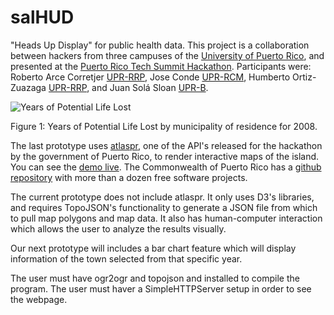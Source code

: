 salHUD
======

"Heads Up Display" for public health data. This project is a
collaboration between hackers from three campuses of the [University of
Puerto Rico](http://www.upr.edu/), and presented at the [Puerto Rico Tech Summit
Hackathon](https://www.hackerleague.org/hackathons/puerto-rico-tech-summit-hackathon). Participants
were: Roberto Arce Corretjer [UPR-RRP](http://www.uprrp.edu/), 
Jose Conde [UPR-RCM](http://www.rcm.upr.edu/), 
Humberto Ortiz-Zuazaga [UPR-RRP](http://www.uprrp.edu/), 
and Juan Sol&aacute; Sloan [UPR-B](http://www.uprb.edu/).

![Years of Potential Life Lost](ypll-2008.png)

Figure 1: Years of Potential Life Lost by municipality of residence for 2008.

The last prototype uses
[atlaspr](https://github.com/commonwealth-of-puerto-rico/atlaspr/),
one of the API's released for the hackathon by the government of
Puerto Rico, to render interactive maps of the island. You can see the
[demo live](http://www.hpcf.upr.edu/~humberto/salHUD/). The
Commonwealth of Puerto Rico has a [github
repository](https://github.com/commonwealth-of-puerto-rico) with more
than a dozen free software projects.

The current prototype does not include atlaspr. It only uses D3's
libraries, and requires TopoJSON's functionality to generate a JSON
file from which to pull map polygons and map data. It also has
human-computer interaction which allows the user to analyze
the results visually.

Our next prototype will includes a bar chart feature which will display
information of the town selected from that specific year.

The user must have ogr2ogr and topojson and installed to compile the
program. The user must haver a SimpleHTTPServer setup in order to see
the webpage.

